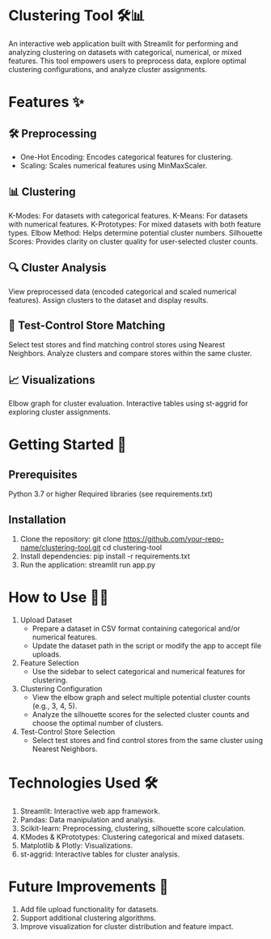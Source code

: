 # Clustering Tool 🛠️📊
An interactive web application built with Streamlit for performing and analyzing clustering on datasets with categorical, numerical, or mixed features. This tool empowers users to preprocess data, explore optimal clustering configurations, and analyze cluster assignments.

# Features ✨
## 🛠️ Preprocessing
- One-Hot Encoding: Encodes categorical features for clustering.
- Scaling: Scales numerical features using MinMaxScaler.

## 📊 Clustering
K-Modes: For datasets with categorical features.
K-Means: For datasets with numerical features.
K-Prototypes: For mixed datasets with both feature types.
Elbow Method: Helps determine potential cluster numbers.
Silhouette Scores: Provides clarity on cluster quality for user-selected cluster counts.

## 🔍 Cluster Analysis
View preprocessed data (encoded categorical and scaled numerical features).
Assign clusters to the dataset and display results.

## 🔄 Test-Control Store Matching
Select test stores and find matching control stores using Nearest Neighbors.
Analyze clusters and compare stores within the same cluster.

## 📈 Visualizations
Elbow graph for cluster evaluation.
Interactive tables using st-aggrid for exploring cluster assignments.

# Getting Started 🚀
## Prerequisites
Python 3.7 or higher
Required libraries (see requirements.txt)

## Installation
1. Clone the repository: git clone https://github.com/your-repo-name/clustering-tool.git
cd clustering-tool
2. Install dependencies: pip install -r requirements.txt
3. Run the application: streamlit run app.py

# How to Use 🧑‍💻
1. Upload Dataset
   - Prepare a dataset in CSV format containing categorical and/or numerical features.
   - Update the dataset path in the script or modify the app to accept file uploads.
2. Feature Selection
   - Use the sidebar to select categorical and numerical features for clustering.
3. Clustering Configuration
   - View the elbow graph and select multiple potential cluster counts (e.g., 3, 4, 5).
   - Analyze the silhouette scores for the selected cluster counts and choose the optimal number of clusters.
4. Test-Control Store Selection
   - Select test stores and find control stores from the same cluster using Nearest Neighbors.

# Technologies Used 🛠️
1. Streamlit: Interactive web app framework.
2. Pandas: Data manipulation and analysis.
3. Scikit-learn: Preprocessing, clustering, silhouette score calculation.
4. KModes & KPrototypes: Clustering categorical and mixed datasets.
5. Matplotlib & Plotly: Visualizations.
6. st-aggrid: Interactive tables for cluster analysis.

# Future Improvements 🌟
1. Add file upload functionality for datasets.
2. Support additional clustering algorithms.
3. Improve visualization for cluster distribution and feature impact.
